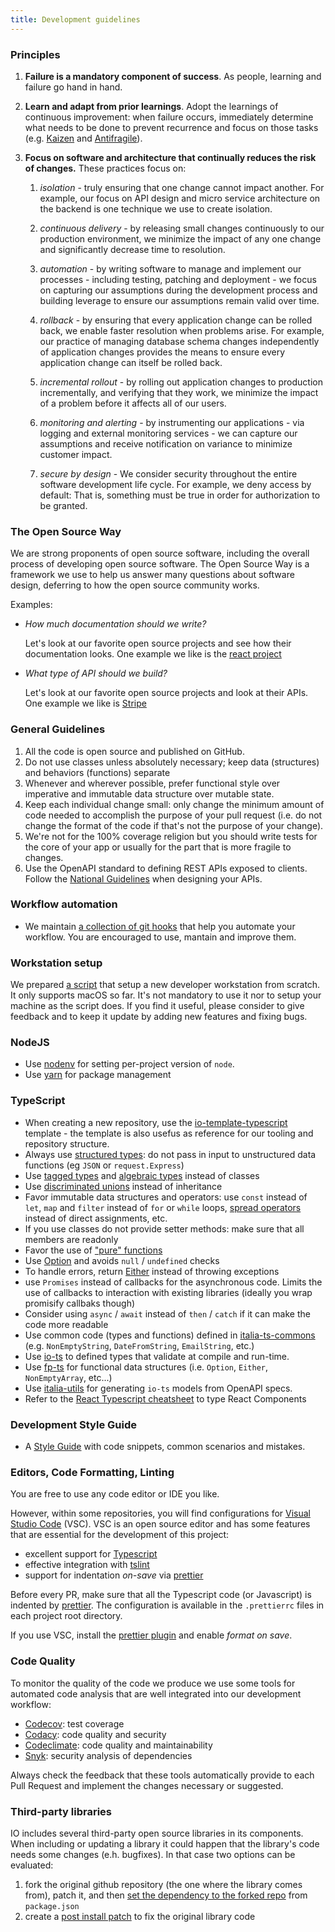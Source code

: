 ```yaml
---
title: Development guidelines
---
```


### Principles

1. **Failure is a mandatory component of success**. As people, learning and failure go hand in hand.

1. **Learn and adapt from prior learnings**. Adopt the learnings of continuous improvement: when failure occurs, immediately determine what needs to be done to prevent recurrence and focus on those tasks (e.g. [Kaizen](https://en.wikipedia.org/wiki/Kaizen) and [Antifragile](https://en.wikipedia.org/wiki/Antifragile)).

1. **Focus on software and architecture that continually reduces the risk of changes.** These practices focus on:

   1. _isolation_ - truly ensuring that one change cannot impact another. For example, our focus on API design and micro service architecture on the backend is one technique we use to create isolation.

   1. _continuous delivery_ - by releasing small changes continuously to our production environment, we minimize the impact of any one change and significantly decrease time to resolution.

   1. _automation_ - by writing software to manage and implement our processes - including testing, patching and deployment - we focus on capturing our assumptions during the development process and building leverage to ensure our assumptions remain valid over time.

   1. _rollback_ - by ensuring that every application change can be rolled back, we enable faster resolution when problems arise. For example, our practice of managing database schema changes independently of application changes provides the means to ensure every application change can itself be rolled back.

   1. _incremental rollout_ - by rolling out application changes to production incrementally, and verifying that they work, we minimize the impact of a problem before it affects all of our users.

   1. _monitoring and alerting_ - by instrumenting our applications - via logging and external monitoring services - we can capture our assumptions and receive notification on variance to minimize customer impact.

   1. _secure by design_ - We consider security throughout the entire software development life cycle. For example, we deny access by default: That is, something must be true in order for authorization to be granted.

### The Open Source Way

We are strong proponents of open source software, including the overall process of developing open source software. The Open Source Way is a framework we use to help us answer many questions about software design, deferring to how the open source community works.

Examples:

- _How much documentation should we write?_

  Let's look at our favorite open source projects and see how their documentation looks. One example we like is the [react project](https://facebook.github.io/react/)

- _What type of API should we build?_

  Let's look at our favorite open source projects and look at their APIs. One example we like is [Stripe](https://stripe.com/docs/api)

### General Guidelines

1. All the code is open source and published on GitHub.
1. Do not use classes unless absolutely necessary; keep data (structures) and behaviors (functions) separate
1. Whenever and wherever possible, prefer functional style over imperative and immutable data structure over mutable state.
1. Keep each individual change small: only change the minimum amount of code needed to accomplish the purpose of your pull request (i.e. do not change the format of the code if that's not the purpose of your change).
1. We're not for the 100% coverage religion but you should write tests for the core of your app or usually for the part that is more fragile to changes.
1. Use the OpenAPI standard to defining REST APIs exposed to clients. Follow the [National Guidelines](https://docs.italia.it/italia/piano-triennale-ict/lg-modellointeroperabilita-docs/it/bozza/doc/profili-di-interazione/regole-comuni-rest-soap.html#formato-dei-dati) when designing your APIs.

### Workflow automation

- We maintain [a collection of git hooks](https://github.com/pagopa/git-hooks) that help you automate your workflow. You are encouraged to use, mantain and improve them.

### Workstation setup

We prepared [a script](https://github.com/pagopa/developer-laptop) that setup a new developer workstation from scratch. It only supports macOS so far. It's not mandatory to use it nor to setup your machine as the script does. If you find it useful, please consider to give feedback and to keep it update by adding new features and fixing bugs.

### NodeJS

- Use [nodenv](https://github.com/nodenv/nodenv) for setting per-project version of `node`.
- Use [yarn](https://yarnpkg.com/) for package management

### TypeScript

- When creating a new repository, use the [io-template-typescript](https://github.com/teamdigitale/io-template-typescript) template - the template is also usefus as reference for our tooling and repository structure.
- Always use [structured types](https://github.com/gcanti/io-ts): do not pass in input to unstructured data functions (eg `JSON` or `request.Express`)
- Use [tagged types](https://blog.mariusschulz.com/2016/11/03/typescript-2-0-tagged-union-types) and [algebraic types](https://stackoverflow.com/questions/33915459/algebraic-data-types-in-typescript) instead of classes
- Use [discriminated unions](http://www.typescriptlang.org/docs/handbook/advanced-types.html#discriminated-unions) instead of inheritance
- Favor immutable data structures and operators: use `const` instead of `let`, `map` and `filter` instead of `for` or `while` loops, [spread operators](https://davidwalsh.name/merge-objects) instead of direct assignments, etc.
- If you use classes do not provide setter methods: make sure that all members are readonly
- Favor the use of ["pure" functions](https://medium.com/@jamesjefferyuk/javascript-what-are-pure-functions-4d4d5392d49c)
- Use [Option](https://github.com/gcanti/fp-ts/blob/master/src/Option.ts) and avoids `null` / `undefined` checks
- To handle errors, return [Either](https://github.com/gcanti/fp-ts/blob/master/src/Either.ts) instead of throwing exceptions
- use `Promises` instead of callbacks for the asynchronous code. Limits the use of callbacks to interaction with existing libraries (ideally you wrap promisify callbaks though)
- Consider using `async` / `await` instead of `then` / `catch` if it can make the code more readable
- Use common code (types and functions) defined in [italia-ts-commons](https://github.com/teamdigitale/italia-ts-commons) (e.g. `NonEmptyString`, `DateFromString`, `EmailString`, etc.)
- Use [io-ts](https://github.com/gcanti/io-ts) to defined types that validate at compile and run-time.
- Use [fp-ts](https://github.com/gcanti/fp-ts) for functional data structures (i.e. `Option`, `Either`, `NonEmptyArray`, etc...)
- Use [italia-utils](https://github.com/teamdigitale/italia-utils) for generating `io-ts` models from OpenAPI specs.
- Refer to the [React Typescript cheatsheet](https://github.com/typescript-cheatsheets/react-typescript-cheatsheet) to type React Components

### Development Style Guide

- A [Style Guide](development-styleguide.md) with code snippets, common scenarios and mistakes.

### Editors, Code Formatting, Linting

You are free to use any code editor or IDE you like.

However, within some repositories, you will find configurations
for [Visual Studio Code](https://code.visualstudio.com/) (VSC).
VSC is an open source editor and has some features that are essential for the development of this project:

- excellent support for [Typescript](http://www.typescriptlang.org)
- effective integration with [tslint](https://palantir.github.io/tslint/)
- support for indentation _on-save_ via [prettier](https://github.com/prettier/prettier)

Before every PR, make sure that all the Typescript code (or Javascript)
is indented by [prettier](https://github.com/prettier/prettier).
The configuration is available in the `.prettierrc` files in each
project root directory.

If you use VSC, install the [prettier plugin](https://marketplace.visualstudio.com/items?itemName=esbenp.prettier-vscode) and enable _format on save_.

### Code Quality

To monitor the quality of the code we produce we use some tools
for automated code analysis that are well integrated into our development
workflow:

- [Codecov](https://codecov.io): test coverage
- [Codacy](https://www.codacy.com/): code quality and security
- [Codeclimate](https://codeclimate.com): code quality and maintainability
- [Snyk](https://snyk.io): security analysis of dependencies

Always check the feedback that these tools automatically provide to each
Pull Request and implement the changes necessary or suggested.

### Third-party libraries

IO includes several third-party open source libraries in its components. When including or updating a library it could happen that the library's code needs some changes (e.h. bugfixes). In that case two options can be evaluated:

1. fork the original github repository (the one where the library comes from), patch it, and then [set the dependency to the forked repo](https://docs.npmjs.com/files/package.json#github-urls) from `package.json`
2. create a [post install patch](https://www.npmjs.com/package/patch-package) to fix the original library code
